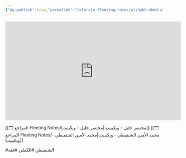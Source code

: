 ```yaml
---
{"dg-publish":true,"permalink":"/almraje-fleeting-notes/alshykh-mhmd-alamyn-alshnqyty/"}
---
```


<iframe width="560" height="315" src="https://www.youtube.com/embed/QvC2FBz14zM" title="YouTube video player" frameborder="0" allow="accelerometer; autoplay; clipboard-write; encrypted-media; gyroscope; picture-in-picture" allowfullscreen></iframe>

[[🗂️ المراجع Fleeting Notes/مختصر خليل - ويكيبيديا\|مختصر خليل - ويكيبيديا]]
[[🗂️ المراجع Fleeting Notes/محمد الأمين الشنقيطي - ويكيبيديا\|محمد الأمين الشنقيطي - ويكيبيديا]]

#الشنقيطي 
#الكملي
#فقه
